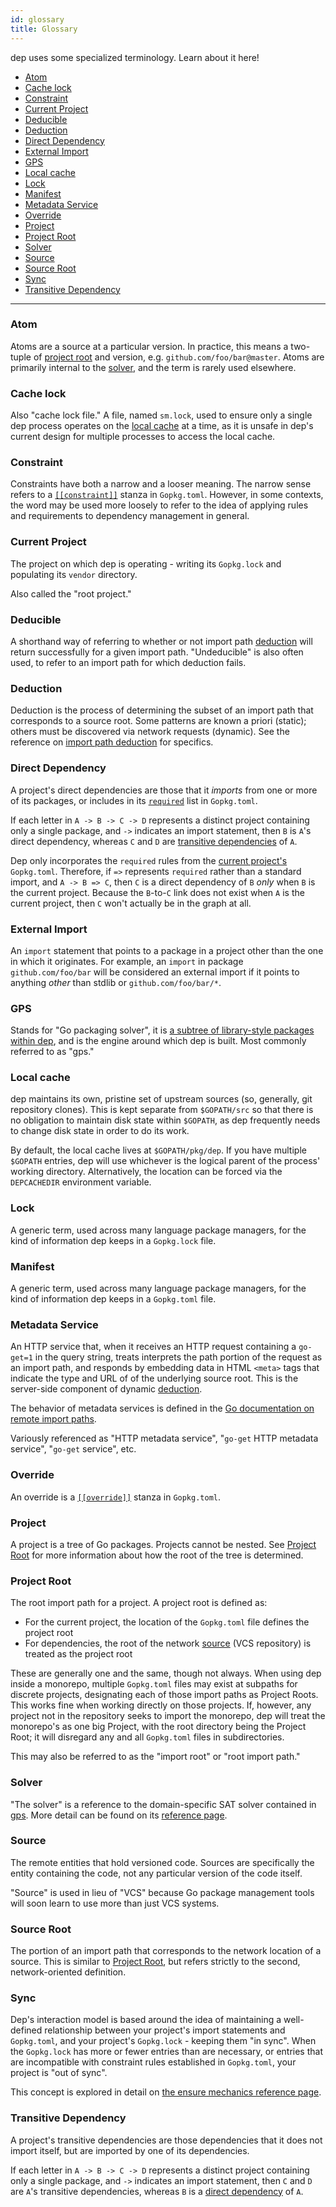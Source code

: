 ```yaml
---
id: glossary
title: Glossary
---
```


dep uses some specialized terminology. Learn about it here!

* [Atom](#atom)
* [Cache lock](#cache-lock)
* [Constraint](#constraint)
* [Current Project](#current-project)
* [Deducible](#deducible)
* [Deduction](#deduction)
* [Direct Dependency](#direct-dependency)
* [External Import](#external-import)
* [GPS](#gps)
* [Local cache](#local-cache)
* [Lock](#lock)
* [Manifest](#manifest)
* [Metadata Service](#metadata-service)
* [Override](#override)
* [Project](#project)
* [Project Root](#project-root)
* [Solver](#solver)
* [Source](#source)
* [Source Root](#source-root)
* [Sync](#sync)
* [Transitive Dependency](#transitive-dependency)

---

### Atom

Atoms are a source at a particular version. In practice, this means a two-tuple of [project root](#project-root) and version, e.g. `github.com/foo/bar@master`. Atoms are primarily internal to the [solver](#solver), and the term is rarely used elsewhere.

### Cache lock

Also "cache lock file." A file, named `sm.lock`, used to ensure only a single dep process operates on the [local cache](#local-cache) at a time, as it is unsafe in dep's current design for multiple processes to access the local cache.

### Constraint

Constraints have both a narrow and a looser meaning. The narrow sense refers to a [`[[constraint]]`](Gopkg.toml.md#constraint) stanza in `Gopkg.toml`. However, in some contexts, the word may be used more loosely to refer to the idea of applying rules and requirements to dependency management in general.

### Current Project

The project on which dep is operating - writing its `Gopkg.lock` and populating its `vendor` directory.

Also called the "root project."

### Deducible

A shorthand way of referring to whether or not import path [deduction](#deduction) will return successfully for a given import path. "Undeducible" is also often used, to refer to an import path for which deduction fails.

### Deduction

Deduction is the process of determining the subset of an import path that corresponds to a source root. Some patterns are known a priori (static); others must be discovered via network requests (dynamic). See the reference on [import path deduction](deduction.md) for specifics.

### Direct Dependency

A project's direct dependencies are those that it _imports_ from one or more of its packages, or includes in its [`required`](Gopkg.toml.md#required) list in `Gopkg.toml`.

If each letter in `A -> B -> C -> D` represents a distinct project containing only a single package, and `->` indicates an import statement, then `B` is `A`'s direct dependency, whereas `C` and `D` are [transitive dependencies](#transitive-dependency) of `A`.

Dep only incorporates the `required` rules from the [current project's](#current-project) `Gopkg.toml`. Therefore, if `=>` represents `required` rather than a standard import, and `A -> B => C`, then `C` is a direct dependency of `B` _only_ when `B` is the current project. Because the `B`-to-`C` link does not exist when `A` is the current project, then `C` won't actually be in the graph at all.

### External Import

An `import` statement that points to a package in a project other than the one in which it originates. For example, an `import` in package `github.com/foo/bar` will be considered an external import if it points to anything _other_ than stdlib or `github.com/foo/bar/*`.

### GPS

Stands for "Go packaging solver", it is [a subtree of library-style packages within dep](https://godoc.org/github.com/asticode/dep/gps), and is the engine around which dep is built. Most commonly referred to as "gps."

### Local cache

dep maintains its own, pristine set of upstream sources (so, generally, git repository clones). This is kept separate from `$GOPATH/src` so that there is no obligation to maintain disk state within `$GOPATH`, as dep frequently needs to change disk state in order to do its work.

By default, the local cache lives at `$GOPATH/pkg/dep`. If you have multiple `$GOPATH` entries, dep will use whichever is the logical parent of the process' working directory. Alternatively, the location can be forced via the `DEPCACHEDIR` environment variable.

### Lock

A generic term, used across many language package managers, for the kind of information dep keeps in a `Gopkg.lock` file.

### Manifest

A generic term, used across many language package managers, for the kind of information dep keeps in a `Gopkg.toml` file.

### Metadata Service

An HTTP service that, when it receives an HTTP request containing a `go-get=1` in the query string, treats interprets the path portion of the request as an import path, and responds by embedding data in HTML `<meta>` tags that indicate the type and URL of of the underlying source root. This is the server-side component of dynamic [deduction](#deduction).

The behavior of metadata services is defined in the [Go documentation on remote import paths](https://golang.org/cmd/go/#hdr-Remote_import_paths).

Variously referenced as "HTTP metadata service", "`go-get` HTTP metadata service", "`go-get` service", etc.

### Override

An override is a [`[[override]]`](Gopkg.toml.md#override) stanza in `Gopkg.toml`.

### Project

A project is a tree of Go packages. Projects cannot be nested. See [Project Root](#project-root) for more information about how the root of the tree is determined.

### Project Root

The root import path for a project. A project root is defined as:

* For the current project, the location of the `Gopkg.toml` file defines the project root
* For dependencies, the root of the network [source](#source) (VCS repository) is treated as the project root

These are generally one and the same, though not always. When using dep inside a monorepo, multiple `Gopkg.toml` files may exist at subpaths for discrete projects, designating each of those import paths as Project Roots. This works fine when working directly on those projects. If, however, any project not in the repository seeks to import the monorepo, dep will treat the monorepo's as one big Project, with the root directory being the Project Root; it will disregard any and all `Gopkg.toml` files in subdirectories.

This may also be referred to as the "import root" or "root import path."

### Solver

"The solver" is a reference to the domain-specific SAT solver contained in [gps](#gps). More detail can be found on its [reference page](the-solver.md).

### Source

The remote entities that hold versioned code. Sources are specifically the entity containing the code, not any particular version of the code itself.

"Source" is used in lieu of "VCS" because Go package management tools will soon learn to use more than just VCS systems.

### Source Root

The portion of an import path that corresponds to the network location of a source. This is similar to [Project Root](#project-root), but refers strictly to the second, network-oriented definition.

### Sync

Dep's interaction model is based around the idea of maintaining a well-defined relationship between your project's import statements and `Gopkg.toml`, and your project's `Gopkg.lock` - keeping them "in sync". When the `Gopkg.lock` has more or fewer entries than are necessary, or entries that are incompatible with constraint rules established in `Gopkg.toml`, your project is "out of sync".

This concept is explored in detail on [the ensure mechanics reference page](ensure-mechanics.md#staying-in-sync).

### Transitive Dependency

A project's transitive dependencies are those dependencies that it does not import itself, but are imported by one of its dependencies.

If each letter in `A -> B -> C -> D` represents a distinct project containing only a single package, and `->` indicates an import statement, then `C` and `D` are `A`'s transitive dependencies, whereas `B` is a [direct dependency](#transitive-dependency) of `A`.
